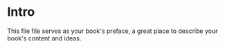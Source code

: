 # Intro

This file file serves as your book's preface, a great place to describe your book's content and ideas.

